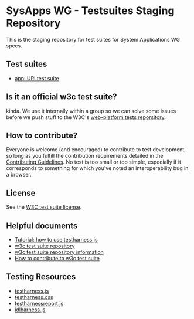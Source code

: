 # SysApps WG - Testsuites Staging Repository
This is the staging repository for test suites for System Applications WG specs.

## Test suites

- [app: URI test suite](app-URI/README.md)

## Is it an official w3c test suite?

kinda. We use it internally within a group so we can solve some issues before
we push stuff to the W3C's [web-platform tests reporsitory](https://github.com/w3c/web-platform-tests).

## How to contribute?

Everyone is welcome (and encouraged) to contribute to test
development, so long as you fulfill the contribution requirements detailed
in the [Contributing Guidelines](./CONTRIBUTING.md). No test is too small or too
simple, especially if it corresponds to something for which you've noted an
interoperability bug in a browser.

## License

See the [W3C test suite license](http://www.w3.org/Consortium/Legal/2008/04-testsuite-copyright.html). 

## Helpful documents

- [Tutorial: how to use testharness.js](http://darobin.github.io/test-harness-tutorial/docs/using-testharness.html)
- [w3c test suite repository](https://github.com/w3c/web-platform-tests)
- [w3c test suite repository information](https://github.com/w3c/web-platform-tests/blob/master/README.md)
- [How to contribute to w3c test suite](https://github.com/w3c/web-platform-tests/blob/master/README.md#contributing)


## Testing Resources

- [testharness.js](https://github.com/w3c/testharness.js) 
- [testharness.css](https://github.com/jgraham/testharness.js/blob/master/testharness.css)
- [testharnessreport.js](https://github.com/jgraham/testharness.js/blob/master/testharnessreport.js)
- [idlharness.js](https://github.com/jgraham/testharness.js/blob/master/idlharness.js)






